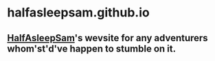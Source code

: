 # halfasleepsam.github.io
## [HalfAsleepSam](https://www.youtube.com/@halfasleepsam)'s wevsite for any adventurers whom'st'd've happen to stumble on it.

